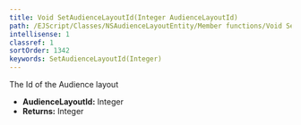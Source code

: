 ```yaml
---
title: Void SetAudienceLayoutId(Integer AudienceLayoutId)
path: /EJScript/Classes/NSAudienceLayoutEntity/Member functions/Void SetAudienceLayoutId(Integer p_0)
intellisense: 1
classref: 1
sortOrder: 1342
keywords: SetAudienceLayoutId(Integer)
---
```



The Id of the Audience layout



* **AudienceLayoutId:** Integer
* **Returns:** Integer



